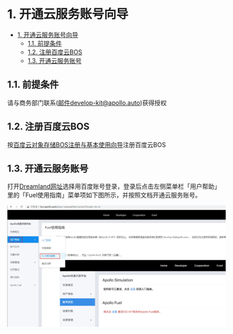 # 1. 开通云服务账号向导
- [1. 开通云服务账号向导](#1-开通云服务账号向导)
    - [1.1. 前提条件](#11-前提条件)
    - [1.2. 注册百度云BOS](#12-注册百度云BOS)
    - [1.3. 开通云服务账号](#13-开通云服务账号)

## 1.1. 前提条件

请与商务部门联系(邮件develop-kit@apollo.auto)获得授权

## 1.2. 注册百度云BOS

按[百度云对象存储BOS注册与基本使用向导](apply_bos_account_cn.md)注册百度云BOS

## 1.3. 开通云服务账号
打开[Dreamland网址](http://bce.apollo.auto/)选择用百度账号登录，登录后点击左侧菜单栏「用户帮助」里的「Fuel使用指南」菜单项如下图所示，并按照文档开通云服务账号。

![mian](images/fuel_use_guide.png)
